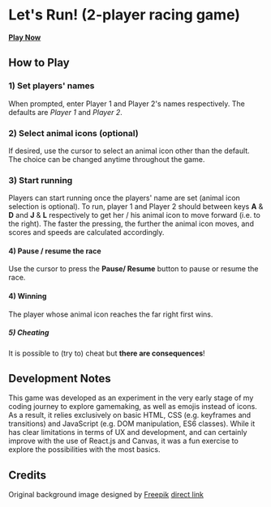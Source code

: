 # Let's Run! (2-player racing game)

**[Play Now](./spel.html)**

## How to Play

### 1) Set players' names

When prompted, enter Player 1 and Player 2's names respectively.
The defaults are _Player 1_ and _Player 2_.

### 2) Select animal icons (optional)

If desired, use the cursor to select an animal icon other than the default.
The choice can be changed anytime throughout the game.

### 3) Start running

Players can start running once the players' name are set (animal icon selection is optional).
To run, player 1 and Player 2 should between keys **A** & **D** and **J** & **L** respectively to get her / his animal icon to move forward (i.e. to the right).
The faster the pressing, the further the animal icon moves, and scores and speeds are calculated accordingly.

#### 4) Pause / resume the race

Use the cursor to press the **Pause/ Resume** button to pause or resume the race.

#### 4) Winning

The player whose animal icon reaches the far right first wins.

##### 5) Cheating

It is possible to (try to) cheat but **there are consequences**!

## Development Notes

This game was developed as an experiment in the very early stage of my coding journey to explore gamemaking, as well as emojis instead of icons.
As a result, it relies exclusively on basic HTML, CSS (e.g. keyframes and transitions) and JavaScript (e.g. DOM manipulation, ES6 classes).
While it has clear limitations in terms of UX and development, and can certainly improve with the use of React.js and Canvas, it was a fun exercise to explore the possibilities with the most basics.

## Credits

Original background image designed by [Freepik](http://www.freepik.com) [direct link](https://www.freepik.com/free-vector/flat-cityscape-pack_829214.htm)

